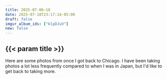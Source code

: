 ```yaml
---
title: 2025-07-06~18
date: 2025-07-18T23:17:14-05:00
draft: false
imgur_album_ids: ["klpDJuV"]
new: false
---
```


<h2 id="title">{{< param title >}}</h2>

Here are some photos from once I got back to Chicago. I have been taking photos a lot less frequently compared to when I was in Japan, but I'd like to get back to taking more.
